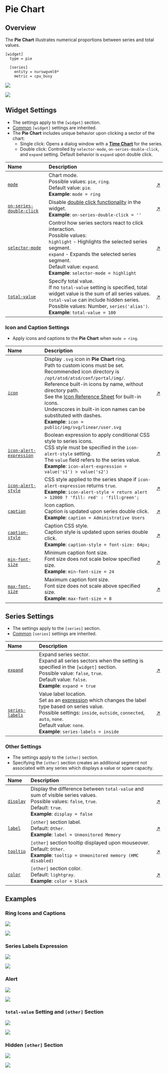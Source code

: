 # Pie Chart

## Overview

The **Pie Chart** illustrates numerical proportions between series and total values.

```ls
[widget]
  type = pie

  [series]
    entity = nurswgvml0*
    metric = cpu_busy
```

![](./images/pie-title-1.png)

[![](../../images/button.png)](https://apps.axibase.com/chartlab/beb22419)

## Widget Settings

<!-- markdownlint-disable MD102 -->

* The settings apply to the `[widget]` section.
* [Common](../shared/README.md#widget-settings) `[widget]` settings are inherited.
* The **Pie Chart** includes unique behavior upon clicking a sector of the chart:
  * Single click: Opens a dialog window with a [**Time Chart**](../time-chart/README.md) for the series.
  * Double click: Controlled by `selector-mode`, `on-series-double-click`, and `expand` setting. Default behavior is `expand` upon double click.

Name | Description | &nbsp;
:--|:--|:--
<a name="mode"></a>[`mode`](#mode)|Chart mode.<br>Possible values: `pie`, `ring`.<br>Default value: `pie`.<br>**Example**: `mode = ring`|[↗](https://apps.axibase.com/chartlab/5930cb28)
<a name="on-series-double-click"></a>[`on-series-double-click`](#on-series-double-click)|Disable [double click functionality](#widget-settings) in the widget.<br>**Example**: `on-series-double-click = ''`|[↗](https://apps.axibase.com/chartlab/ec8f9fe9)
<a name="selector-mode"></a>[`selector-mode`](#selector-mode)|Control how series sectors react to click interaction.<br>Possible values:<br>`highlight` - Highlights the selected series segment.<br>`expand` - Expands the selected series segment.<br>Default value: `expand`.<br>**Example**: `selector-mode = highlight`|[↗](https://apps.axibase.com/chartlab/423e18b1)
<a name="total-value"></a>[`total-value`](#total-value)|Specify total value.<br> If no `total-value` setting is specified, total widget value is the sum of all series values.<br>`total-value` can include hidden series.<br>Possible values: Number, `series('alias')`.<br>**Example**: `total-value = 100`|[↗](https://apps.axibase.com/chartlab/bd31a5f9)

<!-- markdownlint-enable MD102 -->

### Icon and Caption Settings

* Apply icons and captions to the **Pie Chart** when `mode = ring`.

Name | Description | &nbsp;
:--|:--|:--
<a name="icon"></a>[`icon`](#icon)|Display `.svg` icon in **Pie Chart** ring.<br>Path to custom icons must be set.<br>Recommended icon directory is `/opt/atsd/atsd/conf/portal/img/`.<br>Reference built-in icons by name, without directory path.<br>See the [Icon Reference Sheet](resources/atsd-embedded-icons.pdf) for built-in icons.<br>Underscores in built-in icon names can be substituted with dashes.<br>**Example**: `icon = public/img/svg/linear/user.svg`|[↗](https://apps.axibase.com/chartlab/e4f2226b)
<a name="icon-alert-expression"></a>[`icon-alert-expression`](#icon-alert-expression)|Boolean expression to apply conditional CSS style to series icons.<br>CSS style must be specified in the `icon-alert-style` setting.<br>The `value` field refers to the series value.<br>**Example**: `icon-alert-expression = value('s1') > value('s2')`|[↗](https://apps.axibase.com/chartlab/adc3d02e)
<a name="icon-alert-style"></a>[`icon-alert-style`](#icon-alert-style)|CSS style applied to the series shape if `icon-alert-expression` returns `true`.<br>**Example**: `icon-alert-style = return alert > 12000 ? 'fill: red' : 'fill:green';`|[↗](https://apps.axibase.com/chartlab/adc3d02e)
<a name="caption"></a>[`caption`](#caption)|Icon caption.<br>Caption is updated upon series double click.<br>**Example**: `caption = Administrative Users`|[↗](https://apps.axibase.com/chartlab/21185ede)
<a name="caption-style"></a>[`caption-style`](#caption-style)|Caption CSS style.<br>Caption style is updated upon series double click.<br>**Example**: `caption-style = font-size: 64px;`|[↗](https://apps.axibase.com/chartlab/bfa00c41)
<a name="min-font-size"></a>[`min-font-size`](#min-font-size)|Minimum caption font size.<br>Font size does not scale below specified size.<br>**Example**: `min-font-size = 24`|[↗](https://apps.axibase.com/chartlab/7fed991e)
<a name="max-font-size"></a>[`max-font-size`](#max-font-size)|Maximum caption font size.<br>Font size does not scale above specified size.<br>**Example**: `max-font-size = 8`|[↗](https://apps.axibase.com/chartlab/7fed991e)

## Series Settings

* The settings apply to the `[series]` section.
* [Common](../shared/README.md#series-settings) `[series]` settings are inherited.

Name | Description | &nbsp;
:--|:--|:--
<a name="expand"></a>[`expand`](#expand)|Expand series sector.<br>Expand all series sectors when the setting is specified in the `[widget]` section.<br>Possible value: `false`, `true`.<br>Default value: `false`.<br>**Example**: `expand = true`|[↗](https://apps.axibase.com/chartlab/1e78ef13)|
<a name="series-labels"></a>[`series-labels`](#series-labels)|Value label location.<br>Set as an [expression](https://axibase.com/docs/atsd/administration/metric-persistence-filter.html#expression-syntax) which changes the label type based on series value.<br>Possible settings: `inside`, `outside`, `connected`, `auto`, `none`.<br>Default value: `none`.<br>**Example**: `series-labels = inside`|[↗](https://apps.axibase.com/chartlab/a53c9ea6)|

### Other Settings

* The settings apply to the `[other]` section.
* Specifying the `[other]` section creates an additional segment not associated with any series which displays a value or spare capacity.

Name | Description | &nbsp;
:--|:--|:--
|<a name="display"></a>[`display`](#display)|Display the difference between `total-value` and sum of visible series values.<br>Possible values: `false`, `true`.<br>Default: `true`.<br>**Example**: `display = false`|[↗](https://apps.axibase.com/chartlab/a47683e3)|
<a name="label"></a>[`label`](#label)|`[other]` section label.<br>Default: `Other`.<br>**Example**: `label = Unmonitored Memory`|[↗](https://apps.axibase.com/chartlab/7f30b061)|
<a name="tooltip"></a>[`tooltip`](#tooltip)|`[other]` section tooltip displayed upon mouseover.<br>Default: `Other`.<br>**Example**: `tooltip = Unmonitored memory (HMC disabled)`|[↗](https://apps.axibase.com/chartlab/649f65f5)|
<a name="color"></a>[`color`](#color)|`[other]` section color.<br>Default: `lightgray`.<br>**Example**: `color = black`|[↗](https://apps.axibase.com/chartlab/3e373134)|

## Examples

### Ring Icons and Captions

![](./images/ring-icons-and-captions.png)

[![](../../images/button.png)](https://apps.axibase.com/chartlab/e31d60be)

### Series Labels Expression

![](./images/series-labels-expression.png)

[![](../../images/button.png)](https://apps.axibase.com/chartlab/7f7a1bc3)

### Alert

![](./images/alert-expression-example.png)

[![](../../images/button.png)](https://apps.axibase.com/chartlab/f1cd6467)

### `total-value` Setting and `[other]` Section

![](./images/total-and-other-example.png)

[![](../../images/button.png)](https://apps.axibase.com/chartlab/0e2f0139)

### Hidden `[other]` Section

![](./images/hidden-other-section.png)

[![](../../images/button.png)](https://apps.axibase.com/chartlab/91ff7b63)